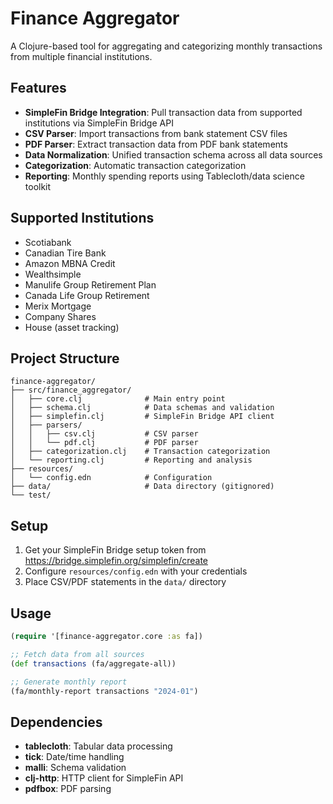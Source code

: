 # Finance Aggregator

A Clojure-based tool for aggregating and categorizing monthly transactions from multiple financial institutions.

## Features

- **SimpleFin Bridge Integration**: Pull transaction data from supported institutions via SimpleFin Bridge API
- **CSV Parser**: Import transactions from bank statement CSV files
- **PDF Parser**: Extract transaction data from PDF bank statements
- **Data Normalization**: Unified transaction schema across all data sources
- **Categorization**: Automatic transaction categorization
- **Reporting**: Monthly spending reports using Tablecloth/data science toolkit

## Supported Institutions

- Scotiabank
- Canadian Tire Bank
- Amazon MBNA Credit
- Wealthsimple
- Manulife Group Retirement Plan
- Canada Life Group Retirement
- Merix Mortgage
- Company Shares
- House (asset tracking)

## Project Structure

```
finance-aggregator/
├── src/finance_aggregator/
│   ├── core.clj              # Main entry point
│   ├── schema.clj            # Data schemas and validation
│   ├── simplefin.clj         # SimpleFin Bridge API client
│   ├── parsers/
│   │   ├── csv.clj           # CSV parser
│   │   └── pdf.clj           # PDF parser
│   ├── categorization.clj    # Transaction categorization
│   └── reporting.clj         # Reporting and analysis
├── resources/
│   └── config.edn            # Configuration
├── data/                     # Data directory (gitignored)
└── test/
```

## Setup

1. Get your SimpleFin Bridge setup token from https://bridge.simplefin.org/simplefin/create
2. Configure `resources/config.edn` with your credentials
3. Place CSV/PDF statements in the `data/` directory

## Usage

```clojure
(require '[finance-aggregator.core :as fa])

;; Fetch data from all sources
(def transactions (fa/aggregate-all))

;; Generate monthly report
(fa/monthly-report transactions "2024-01")
```

## Dependencies

- **tablecloth**: Tabular data processing
- **tick**: Date/time handling
- **malli**: Schema validation
- **clj-http**: HTTP client for SimpleFin API
- **pdfbox**: PDF parsing
